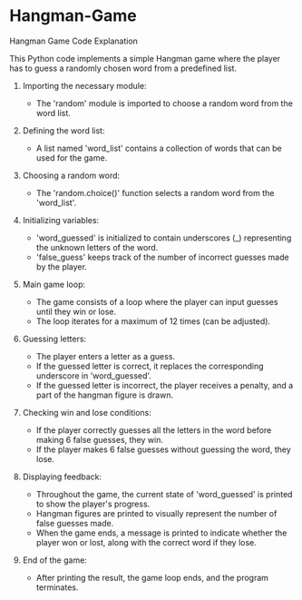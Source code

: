 # Hangman-Game
Hangman Game Code Explanation

This Python code implements a simple Hangman game where the player has to guess a randomly chosen word from a predefined list.

1. Importing the necessary module:
   - The 'random' module is imported to choose a random word from the word list.

2. Defining the word list:
   - A list named 'word_list' contains a collection of words that can be used for the game.

3. Choosing a random word:
   - The 'random.choice()' function selects a random word from the 'word_list'.

4. Initializing variables:
   - 'word_guessed' is initialized to contain underscores (_) representing the unknown letters of the word.
   - 'false_guess' keeps track of the number of incorrect guesses made by the player.

5. Main game loop:
   - The game consists of a loop where the player can input guesses until they win or lose.
   - The loop iterates for a maximum of 12 times (can be adjusted).
   
6. Guessing letters:
   - The player enters a letter as a guess.
   - If the guessed letter is correct, it replaces the corresponding underscore in 'word_guessed'.
   - If the guessed letter is incorrect, the player receives a penalty, and a part of the hangman figure is drawn.
   
7. Checking win and lose conditions:
   - If the player correctly guesses all the letters in the word before making 6 false guesses, they win.
   - If the player makes 6 false guesses without guessing the word, they lose.

8. Displaying feedback:
   - Throughout the game, the current state of 'word_guessed' is printed to show the player's progress.
   - Hangman figures are printed to visually represent the number of false guesses made.
   - When the game ends, a message is printed to indicate whether the player won or lost, along with the correct word if they lose.

9. End of the game:
   - After printing the result, the game loop ends, and the program terminates.

